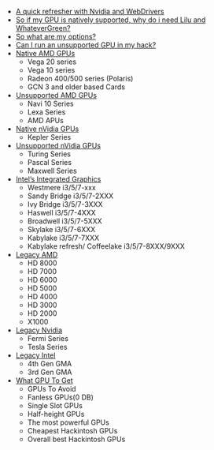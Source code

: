 * [A quick refresher with Nvidia and WebDrivers](./#A-quick-refresher-with-Nvidia-and-WebDrivers)
* [So if my GPU is natively supported, why do i need Lilu and WhateverGreen?](./#so-if-my-GPU-is-natively-supported-why-do-i-need-Lilu-and-WhateverGreen)
* [So what are my options?](./#so-what-are-my-options)
* [Can I run an unsupported GPU in my hack?](./#can-I-run-an-unsupported-GPU-in-my-hack)
* [Native AMD GPUs](amd-gpu.md)
  * Vega 20 series
  * Vega 10 series
  * Radeon 400/500 series \(Polaris\)
  * GCN 3 and older based Cards
* [Unsupported AMD GPUs](amd-gpu.md#Unsupported-AMD-GPUs)
  * Navi 10 Series
  * Lexa Series
  * AMD APUs
* [Native nVidia GPUs](nvidia-gpu.md)
  * Kepler Series
* [Unsupported nVidia GPUs](nvidia-gpu.md#Unsupported-nVidia-GPUs)
  * Turing Series
  * Pascal Series
  * Maxwell Series
* [Intel’s Integrated Graphics](intel-gpu.md)
  * Westmere i3/5/7-xxx
  * Sandy Bridge i3/5/7-2XXX
  * Ivy Bridge i3/5/7-3XXX
  * Haswell i3/5/7-4XXX
  * Broadwell i3/5/7-5XXX
  * Skylake i3/5/7-6XXX
  * Kabylake i3/5/7-7XXX
  * Kabylake refresh/ Coffeelake i3/5/7-8XXX/9XXX
* [Legacy AMD](legacy-gpus/legacy-amd.md)
   * HD 8000
   * HD 7000
   * HD 6000
   * HD 5000
   * HD 4000
   * HD 3000
   * HD 2000
   * X1000
* [Legacy Nvidia](legacy-gpus/legacy-nvidia.md)
   * Fermi Series
   * Tesla Series
* [Legacy Intel](legacy-gpus/legacy-intel.md)
   * 4th Gen GMA
   * 3rd Gen GMA
* [What GPU To Get](what-gpu-to-get.md)
  * GPUs To Avoid
  * Fanless GPUs\(0 DB\)
  * Single Slot GPUs
  * Half-height GPUs
  * The most powerful GPUs
  * Cheapest Hackintosh GPUs
  * Overall best Hackintosh GPUs
